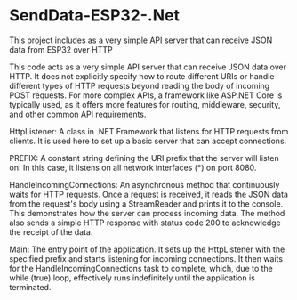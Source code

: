 # SendData-ESP32-.Net
This project includes as a very simple API server that can receive JSON data from ESP32 over HTTP 

This code acts as a very simple API server that can receive JSON data over HTTP. It does not explicitly specify how to route different URIs or handle different types of HTTP requests beyond reading the body of incoming POST requests.
For more complex APIs, a framework like ASP.NET Core is typically used, as it offers more features for routing, middleware, security, and other common API requirements.

HttpListener: A class in .NET Framework that listens for HTTP requests from clients. It is used here to set up a basic server that can accept connections.

PREFIX: A constant string defining the URI prefix that the server will listen on. In this case, it listens on all network interfaces (*) on port 8080.

HandleIncomingConnections: An asynchronous method that continuously waits for HTTP requests. Once a request is received, it reads the JSON data from the request's body using a StreamReader and prints it to the console. This demonstrates how the server can process incoming data. The method also sends a simple HTTP response with status code 200 to acknowledge the receipt of the data.

Main: The entry point of the application. It sets up the HttpListener with the specified prefix and starts listening for incoming connections. It then waits for the HandleIncomingConnections task to complete, which, due to the while (true) loop, effectively runs indefinitely until the application is terminated.
